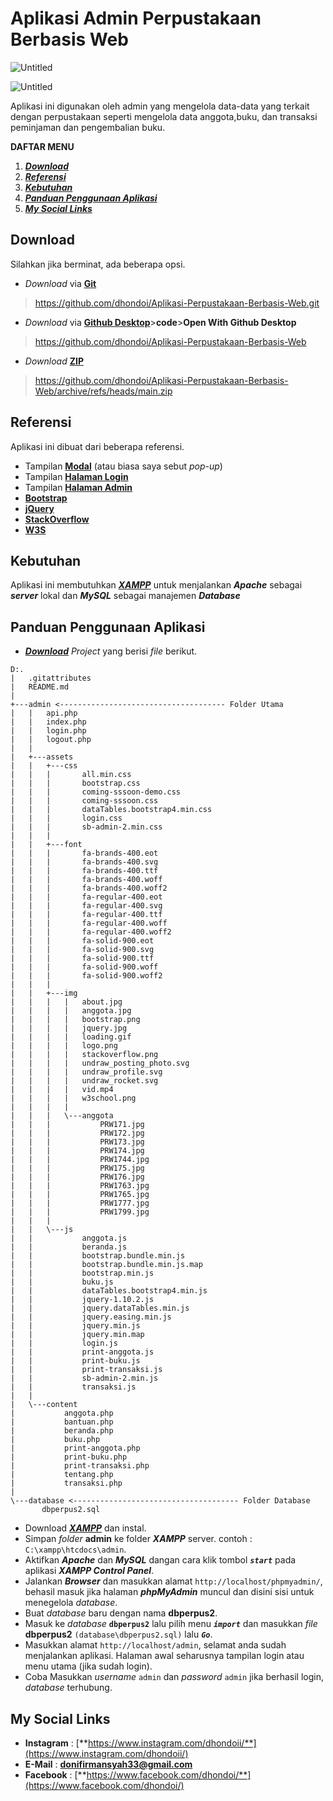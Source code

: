 # Aplikasi Admin Perpustakaan Berbasis Web
 
 ![Untitled](https://user-images.githubusercontent.com/90187106/140598123-3a4912e0-b1fe-4648-a378-a6bca7f60e62.png)
 
 ![Untitled](https://user-images.githubusercontent.com/90187106/140598157-23c9db52-fc2e-462a-9278-eb43b93b161c.png)

Aplikasi ini digunakan oleh admin yang mengelola data-data yang terkait dengan perpustakaan seperti mengelola data anggota,buku, dan transaksi peminjaman dan pengembalian buku.
 
 **DAFTAR MENU**
 1. [_**Download**_](#Download)
 2. [_**Referensi**_](#Referensi)
 3. [_**Kebutuhan**_](#Kebutuhan)
 4. [_**Panduan Penggunaan Aplikasi**_](#Panduan-Penggunaan-Aplikasi)
 5. [_**My Social Links**_](#My-Social-Links)
 
 ## Download
 Silahkan jika berminat, ada beberapa opsi.
 
 - _Download_ via [**Git**](https://github.com/dhondoi/Aplikasi-Perpustakaan-Berbasis-Web.git) 
 > https://github.com/dhondoi/Aplikasi-Perpustakaan-Berbasis-Web.git
- _Download_ via [**Github Desktop**](https://github.com/dhondoi/Aplikasi-Perpustakaan-Berbasis-Web)>**code**>**Open With Github Desktop**
 > https://github.com/dhondoi/Aplikasi-Perpustakaan-Berbasis-Web
 - _Download_ [**ZIP**](https://github.com/dhondoi/Aplikasi-Perpustakaan-Berbasis-Web/archive/refs/heads/main.zip) 
 > https://github.com/dhondoi/Aplikasi-Perpustakaan-Berbasis-Web/archive/refs/heads/main.zip
 
 ## Referensi
 Aplikasi ini dibuat dari beberapa referensi.
 - Tampilan [**Modal**](https://www.creative-tim.com/product/login-and-register-modal) (atau biasa saya sebut _pop-up_)
 - Tampilan [**Halaman Login**](https://www.creative-tim.com/product/coming-sssoon-page)
 - Tampilan [**Halaman Admin**](https://startbootstrap.com/theme/sb-admin-2)
 - [**Bootstrap**](https://getbootstrap.com/docs/5.1/getting-started/introduction/)
 - [**jQuery**](https://api.jquery.com/)
 - [**StackOverflow**](https://stackoverflow.com/)
 - [**W3S**](https://www.w3schools.com/)
 
 ## Kebutuhan
 Aplikasi ini membutuhkan [**_XAMPP_**](https://www.apachefriends.org/download.html) untuk menjalankan **_Apache_** sebagai **_server_** lokal dan **_MySQL_** sebagai manajemen **_Database_**
 
 ## Panduan Penggunaan Aplikasi
 - [_**Download**_](#Download) _Project_ yang berisi _file_ berikut.
 
 ```
 D:.
|   .gitattributes
|   README.md
|
+---admin <------------------------------------- Folder Utama
|   |   api.php
|   |   index.php
|   |   login.php
|   |   logout.php
|   |
|   +---assets
|   |   +---css
|   |   |       all.min.css
|   |   |       bootstrap.css
|   |   |       coming-sssoon-demo.css
|   |   |       coming-sssoon.css
|   |   |       dataTables.bootstrap4.min.css
|   |   |       login.css
|   |   |       sb-admin-2.min.css
|   |   |
|   |   +---font
|   |   |       fa-brands-400.eot
|   |   |       fa-brands-400.svg
|   |   |       fa-brands-400.ttf
|   |   |       fa-brands-400.woff
|   |   |       fa-brands-400.woff2
|   |   |       fa-regular-400.eot
|   |   |       fa-regular-400.svg
|   |   |       fa-regular-400.ttf
|   |   |       fa-regular-400.woff
|   |   |       fa-regular-400.woff2
|   |   |       fa-solid-900.eot
|   |   |       fa-solid-900.svg
|   |   |       fa-solid-900.ttf
|   |   |       fa-solid-900.woff
|   |   |       fa-solid-900.woff2
|   |   |
|   |   +---img
|   |   |   |   about.jpg
|   |   |   |   anggota.jpg
|   |   |   |   bootstrap.png
|   |   |   |   jquery.jpg
|   |   |   |   loading.gif
|   |   |   |   logo.png
|   |   |   |   stackoverflow.png
|   |   |   |   undraw_posting_photo.svg
|   |   |   |   undraw_profile.svg
|   |   |   |   undraw_rocket.svg
|   |   |   |   vid.mp4
|   |   |   |   w3school.png
|   |   |   |
|   |   |   \---anggota
|   |   |           PRW171.jpg
|   |   |           PRW172.jpg
|   |   |           PRW173.jpg
|   |   |           PRW174.jpg
|   |   |           PRW1744.jpg
|   |   |           PRW175.jpg
|   |   |           PRW176.jpg
|   |   |           PRW1763.jpg
|   |   |           PRW1765.jpg
|   |   |           PRW1777.jpg
|   |   |           PRW1799.jpg
|   |   |
|   |   \---js
|   |           anggota.js
|   |           beranda.js
|   |           bootstrap.bundle.min.js
|   |           bootstrap.bundle.min.js.map
|   |           bootstrap.min.js
|   |           buku.js
|   |           dataTables.bootstrap4.min.js
|   |           jquery-1.10.2.js
|   |           jquery.dataTables.min.js
|   |           jquery.easing.min.js
|   |           jquery.min.js
|   |           jquery.min.map
|   |           login.js
|   |           print-anggota.js
|   |           print-buku.js
|   |           print-transaksi.js
|   |           sb-admin-2.min.js
|   |           transaksi.js
|   |
|   \---content
|           anggota.php
|           bantuan.php
|           beranda.php
|           buku.php
|           print-anggota.php
|           print-buku.php
|           print-transaksi.php
|           tentang.php
|           transaksi.php
|
\---database <------------------------------------- Folder Database
        dbperpus2.sql

 ```
 
 - Download [**_XAMPP_**](https://www.apachefriends.org/download.html) dan instal.
 - Simpan _folder_ **admin** ke folder **_XAMPP_** server. contoh : `C:\xampp\htcdocs\admin`.
 - Aktifkan **_Apache_** dan **_MySQL_** dangan cara klik tombol _**`start`**_ pada aplikasi **_XAMPP Control Panel_**.
 - Jalankan **_Browser_** dan masukkan alamat `http://localhost/phpmyadmin/`, behasil masuk jika halaman **_phpMyAdmin_** muncul dan disini sisi untuk menegelola _database_.
 - Buat _database_ baru dengan nama **dbperpus2**.
 - Masuk ke _database_ **`dbperpus2`** lalu pilih menu **_`import`_** dan masukkan _file_ **dbperpus2** `(database\dbperpus2.sql)` lalu **_`Go`_**.
 - Masukkan alamat `http://localhost/admin`, selamat anda sudah menjalankan aplikasi. Halaman awal seharusnya tampilan login atau menu utama (jika sudah login).
 - Coba Masukkan _username_ `admin` dan _password_ `admin` jika berhasil login, _database_ terhubung.
 
 ## My Social Links
 - **Instagram** : [**https://www.instagram.com/dhondoii/**](https://www.instagram.com/dhondoii/)
 - **E-Mail** : **donifirmansyah33@gmail.com**
 - **Facebook** : [**https://www.facebook.com/dhondoi/**](https://www.facebook.com/dhondoi/)

